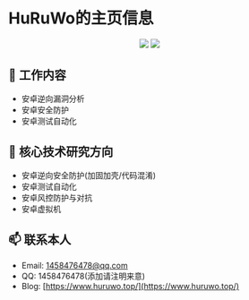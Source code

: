 # HuRuWo的主页信息


<!-- ## 👯 (置顶)寻求工作机会

- 寻求安卓逆向安全方向工作，地点不限。
- 如果有合适的工作机会请联系本人，当前处于离职状态。
- 希望加入你的团队。 -->

<p align="center">
  <img src ="https://github-readme-stats.vercel.app/api?username=HuRuWo&show_icons=true&hide_border=true&theme=graywhite&include_all_commits=true&count_private=true">
  <img src ="https://github-readme-stats.vercel.app/api/top-langs/?username=HuRuWo&layout=compact&hide_border=true&langs_count=10&theme=graywhite&include_all_commits=true&count_private=true">
</p>



## 🔭 工作内容

- 安卓逆向漏洞分析
- 安卓安全防护
- 安卓测试自动化


## 🌱 核心技术研究方向

- 安卓逆向安全防护(加固加壳/代码混淆)
- 安卓测试自动化
- 安卓风控防护与对抗
- 安卓虚拟机

## 📫 联系本人

- Email: 1458476478@qq.com
- QQ: 1458476478(添加请注明来意)
- Blog: [https://www.huruwo.top/](https://www.huruwo.top/)

 
<!-- **HuRuWo/HuRuWo** is a ✨ _special_ ✨ repository because its `README.md` (this file) appears on your GitHub profile.

Here are some ideas to get you started:

- 🔭 I’m currently working on ...
- 🌱 I’m currently learning ...
- 👯 I’m looking to collaborate on ...
- 🤔 I’m looking for help with ...
- 💬 Ask me about ...
- 📫 How to reach me: ...
- 😄 Pronouns: ...
- ⚡ Fun fact: ... -->

